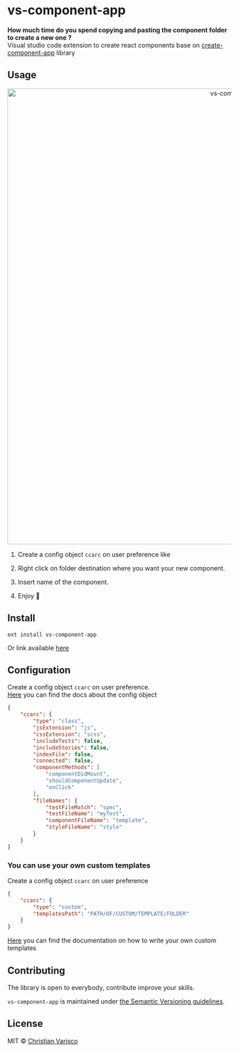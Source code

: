 # vs-component-app

**How much time do you spend copying and pasting the component folder to create a new one ?**<br />
Visual studio code extension to create react components base on [create-component-app](https://github.com/CVarisco/create-component-app) library<br />


## Usage

<p align="center">
  <img src="https://user-images.githubusercontent.com/7335613/28039065-44f14f88-65c1-11e7-98ef-ff4cf5dc6d18.gif" alt="vs-component-app" width="1024" />
</p>

1) Create a config object `ccarc` on user preference like

2) Right click on folder destination where you want your new component.
3) Insert name of the component.
4) Enjoy :taco:

## Install 

```
ext install vs-component-app
```
Or link available [here](https://marketplace.visualstudio.com/items?itemName=cvarisco.vs-component-app)

## Configuration
Create a config object `ccarc` on user preference.  
[Here](https://github.com/CVarisco/create-component-app#you-can-also-pass-a-config-file) you can find the docs about the config object

```json
{
    "ccarc": {
        "type": "class",
        "jsExtension": "js",
        "cssExtension": "scss",
        "includeTests": false,
        "includeStories": false,
        "indexFile": false,
        "connected": false,
        "componentMethods": [
            "componentDidMount",
            "shouldComponentUpdate",
            "onClick"
        ],
        "fileNames": {
            "testFileMatch": "spec",
            "testFileName": "myTest",
            "componentFileName": "template",
            "styleFileName": "style"
        }
    }
}
```

### You can use your own custom templates

Create a config object `ccarc` on user preference

```json
{   
    "ccarc": {   
        "type": "custom",
        "templatesPath": "PATH/OF/CUSTOM/TEMPLATE/FOLDER"
    }
}
```

[Here](https://github.com/CVarisco/create-component-app/blob/master/docs/CUSTOM-TEMPLATES.md) you can find the documentation on how to write your own custom templates

## Contributing
The library is open to everybody, contribute improve your skills.   

`vs-component-app` is maintained under [the Semantic Versioning guidelines](http://semver.org/).

## License

MIT © [Christian Varisco](https://github.com/CVarisco)
